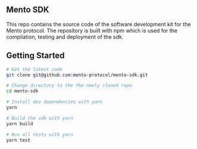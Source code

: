 ## Mento SDK

This repo contains the source code of the software development kit for the Mento protocol. The repository is built with npm which is used for the compilation, testing and deployment of the sdk.

## Getting Started

```bash
# Get the latest code
git clone git@github.com:mento-protocol/mento-sdk.git

# Change directory to the the newly cloned repo
cd mento-sdk

# Install dev dependencies with yarn
yarn

# Build the sdk with yarn
yarn build

# Run all tests with yarn
yarn test
```
